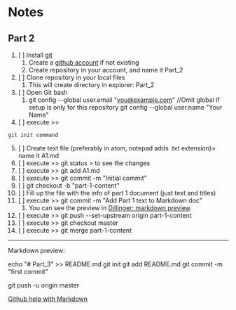 # Notes
## Part 2

1. [ ] Install [git](https://git-scm.com/downloads)
	1. Create a [github account](https://github.com/) if not existing
	2. Create repository in your account, and name it Part_2
2. [ ] Clone repository in your local files
	1. This will create directory in explorer: Part_2
3. [ ] Open Git bash
	1. git config --global user.email "you@example.com"  //Omit global if setup is only for this repository
  		git config --global user.name "Your Name"
4. [ ] execute >>
```
git init command
```
5. [ ] Create text file (preferably in atom, notepad adds .txt extension)> name it A1.md
6. [ ] execute >> git status > to see the changes
7. [ ] execute >> git add A1.md
8. [ ] execute >> git commit -m "Initial commit"
9. [ ] git checkout -b "part-1-content"
10. [ ] Fill up the file with the info of part 1 document (just text and titles)
11. [ ] execute >> git commit -m "Add Part 1 text to Markdown doc"
	1. You can see the preview in [Dillinger: markdown preview](https://dillinger.io/).
12. [ ] execute >> git push --set-upstream origin part-1-content
13. [ ] execute >> git checkout master
14. [ ] execute >> git merge part-1-content


-------------------------
Markdown preview:


echo "# Part_3" >> README.md
git init
git add README.md
git commit -m "first commit"

git push -u origin master

[Github help with Markdown](https://help.github.com/articles/basic-writing-and-formatting-syntax/#links)
